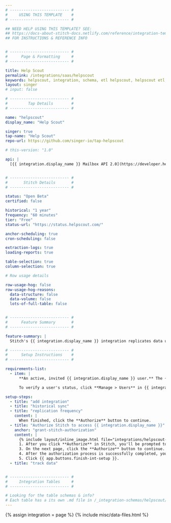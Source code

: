 ```yaml
---
# -------------------------- #
#     USING THIS TEMPLATE    #
# -------------------------- #

## NEED HELP USING THIS TEMPLATE? SEE:
## https://docs-about-stitch-docs.netlify.com/reference/integration-templates/saas/
## FOR INSTRUCTIONS & REFERENCE INFO


# -------------------------- #
#      Page & Formatting     #
# -------------------------- #

title: Help Scout
permalink: /integrations/saas/helpscout
keywords: helpscout, integration, schema, etl helpscout, helpscout etl, helpscout schema
layout: singer
# input: false

# -------------------------- #
#         Tap Details        #
# -------------------------- #

name: "helpscout"
display_name: "Help Scout"

singer: true 
tap-name: "Help Scout"
repo-url: https://github.com/singer-io/tap-helpscout

# this-version: "1.0"

api: |
  [{{ integration.display_name }} Mailbox API 2.0](https://developer.helpscout.com/mailbox-api/){:target="new"}


# -------------------------- #
#       Stitch Details       #
# -------------------------- #

status: "Open Beta"
certified: false

historical: "1 year"
frequency: "60 minutes"
tier: "Free"
status-url: "https://status.helpscout.com/"

anchor-scheduling: true
cron-scheduling: false

extraction-logs: true
loading-reports: true

table-selection: true
column-selection: true

# Row usage details

row-usage-hog: false
row-usage-hog-reasons:
  data-structure: false
  data-volume: false
  lots-of-full-table: false


# -------------------------- #
#      Feature Summary       #
# -------------------------- #

feature-summary: |
  Stitch's {{ integration.display_name }} integration replicates data using the {{ integration.api | flatify | strip }}. Refer to the [Schema](#schema) section for a list of objects available for replication.

# -------------------------- #
#      Setup Instructions    #
# -------------------------- #

requirements-list:
  - item: |
      **An active, invited {{ integration.display_name }} user.** The {{ integration.display_name }} user setting up the integration in Stitch must be [active and invited in {{ integration.display_name }}](https://developer.helpscout.com/mailbox-api/overview/authentication/){:target="new"}.

      To verify a user's status, click **Manage > Users** in {{ integration.display_name }}.

setup-steps:
  - title: "add integration"
  - title: "historical sync"
  - title: "replication frequency"
    content: |
      When finished, click the **Authorize** button to continue.
  - title: "Authorize Stitch to access {{ integration.display_name }}"
    anchor: "grant-stitch-authorization"
    content: |
      {% include layout/inline_image.html file="integrations/helpscout-authorize-stitch.png" type="right" max-width="300px" %}
      1. After you click **Authorize** in Stitch, you'll be prompted to sign into your {{ integration.display_name }} account. Enter your {{ integration.display_name }} credentials and click **Log in**.
      3. On the next page, click the **Authorize** button to continue.
      4. After the authorization process is successfully completed, you'll be directed back to Stitch.
      5. Click {{ app.buttons.finish-int-setup }}.
  - title: "track data"


# -------------------------- #
#     Integration Tables     #
# -------------------------- #

# Looking for the table schemas & info?
# Each table has a its own .md file in /_integration-schemas/helpscout/v1
---
```

{% assign integration = page %}
{% include misc/data-files.html %}